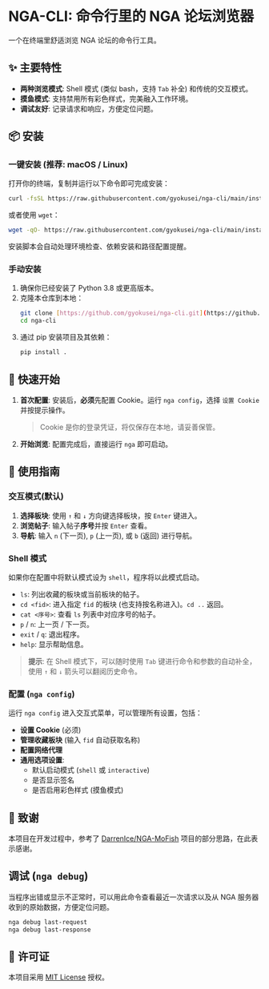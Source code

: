 # NGA-CLI: 命令行里的 NGA 论坛浏览器

一个在终端里舒适浏览 NGA 论坛的命令行工具。

## ✨ 主要特性

* **两种浏览模式**: Shell 模式 (类似 bash，支持 `Tab` 补全) 和传统的交互模式。
* **摸鱼模式**: 支持禁用所有彩色样式，完美融入工作环境。
* **调试友好**: 记录请求和响应，方便定位问题。

## 📦 安装

### 一键安装 (推荐: macOS / Linux)

打开你的终端，复制并运行以下命令即可完成安装：

```sh
curl -fsSL https://raw.githubusercontent.com/gyokusei/nga-cli/main/install.sh | bash
```

或者使用 `wget`：

```sh
wget -qO- https://raw.githubusercontent.com/gyokusei/nga-cli/main/install.sh | bash
```

安装脚本会自动处理环境检查、依赖安装和路径配置提醒。

### 手动安装

1.  确保你已经安装了 Python 3.8 或更高版本。
2.  克隆本仓库到本地：
    ```bash
    git clone [https://github.com/gyokusei/nga-cli.git](https://github.com/gyokusei/nga-cli.git)
    cd nga-cli
    ```
3.  通过 pip 安装项目及其依赖：
    ```bash
    pip install .
    ```

## 🚀 快速开始

1.  **首次配置**: 安装后，**必须**先配置 Cookie。运行 `nga config`，选择 `设置 Cookie` 并按提示操作。
    > Cookie 是你的登录凭证，将仅保存在本地，请妥善保管。
2.  **开始浏览**: 配置完成后，直接运行 `nga` 即可启动。

## 📖 使用指南

### 交互模式(默认)

1.  **选择板块**: 使用 `↑` 和 `↓` 方向键选择板块，按 `Enter` 键进入。
2.  **浏览帖子**: 输入帖子**序号**并按 `Enter` 查看。
3.  **导航**: 输入 `n` (下一页), `p` (上一页), 或 `b` (返回) 进行导航。

### Shell 模式

如果你在配置中将默认模式设为 `shell`，程序将以此模式启动。

  * `ls`: 列出收藏的板块或当前板块的帖子。
  * `cd <fid>`: 进入指定 `fid` 的板块 (也支持按名称进入)。`cd ..` 返回。
  * `cat <序号>`: 查看 `ls` 列表中对应序号的帖子。
  * `p` / `n`: 上一页 / 下一页。
  * `exit` / `q`: 退出程序。
  * `help`: 显示帮助信息。

> **提示**: 在 Shell 模式下，可以随时使用 `Tab` 键进行命令和参数的自动补全，使用 `↑` 和 `↓` 箭头可以翻阅历史命令。

### 配置 (`nga config`)

运行 `nga config` 进入交互式菜单，可以管理所有设置，包括：

  * **设置 Cookie** (必须)
  * **管理收藏板块** (输入 `fid` 自动获取名称)
  * **配置网络代理**
  * **通用选项设置**:
      * 默认启动模式 (`shell` 或 `interactive`)
      * 是否显示签名
      * 是否启用彩色样式 (摸鱼模式)


## 🙏 致谢

本项目在开发过程中，参考了 [DarrenIce/NGA-MoFish](https://github.com/DarrenIce/NGA-MoFish) 项目的部分思路，在此表示感谢。

## 调试 (`nga debug`)

当程序出错或显示不正常时，可以用此命令查看最近一次请求以及从 NGA 服务器收到的原始数据，方便定位问题。

```bash
nga debug last-request
nga debug last-response
```

## 📄 许可证

本项目采用 [MIT License](https://opensource.org/licenses/MIT) 授权。
